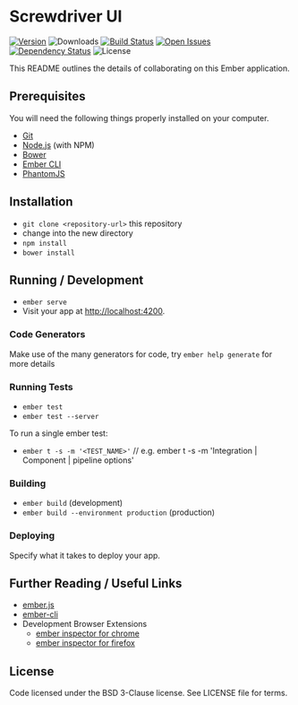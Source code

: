 # Screwdriver UI

[![Version][version-image]][version-url] ![Downloads][downloads-image] [![Build Status][build-image]][build-url] [![Open Issues][issues-image]][issues-url] [![Dependency Status][daviddm-image]][daviddm-url] ![License][license-image]

This README outlines the details of collaborating on this Ember application.

## Prerequisites

You will need the following things properly installed on your computer.

* [Git](https://git-scm.com/)
* [Node.js](https://nodejs.org/) (with NPM)
* [Bower](https://bower.io/)
* [Ember CLI](https://ember-cli.com/)
* [PhantomJS](http://phantomjs.org/)

## Installation

* `git clone <repository-url>` this repository
* change into the new directory
* `npm install`
* `bower install`

## Running / Development

* `ember serve`
* Visit your app at [http://localhost:4200](http://localhost:4200).

### Code Generators

Make use of the many generators for code, try `ember help generate` for more details

### Running Tests

* `ember test`
* `ember test --server`

To run a single ember test:
* `ember t -s -m '<TEST_NAME>'`   // e.g. ember t -s -m 'Integration | Component | pipeline options'

### Building

* `ember build` (development)
* `ember build --environment production` (production)

### Deploying

Specify what it takes to deploy your app.

## Further Reading / Useful Links

* [ember.js](https://emberjs.com/)
* [ember-cli](https://ember-cli.com/)
* Development Browser Extensions
  * [ember inspector for chrome](https://chrome.google.com/webstore/detail/ember-inspector/bmdblncegkenkacieihfhpjfppoconhi)
  * [ember inspector for firefox](https://addons.mozilla.org/en-US/firefox/addon/ember-inspector/)

## License
Code licensed under the BSD 3-Clause license. See LICENSE file for terms.

[version-image]: https://img.shields.io/github/tag/screwdriver-cd/ui.svg
[version-url]: https://github.com/screwdriver-cd/ui/releases/
[downloads-image]: https://img.shields.io/docker/pulls/screwdrivercd/ui.svg
[license-image]: https://img.shields.io/github/license/screwdriver-cd/ui.svg
[issues-image]: https://img.shields.io/github/issues/screwdriver-cd/screwdriver.svg
[issues-url]: https://github.com/screwdriver-cd/screwdriver/issues
[build-image]: https://cd.screwdriver.cd/pipelines/7/badge
[build-url]: https://cd.screwdriver.cd/pipelines/7/
[daviddm-image]: https://david-dm.org/screwdriver-cd/ui.svg?theme=shields.io
[daviddm-url]: https://david-dm.org/screwdriver-cd/ui
